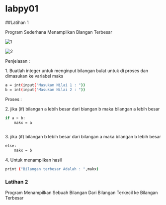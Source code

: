 # labpy01
##Latihan 1

<p> Program Sederhana Menampilkan Blangan Terbesar </p>
  
  ![1](https://user-images.githubusercontent.com/92736847/141682724-16e69112-8f15-4137-8d0d-e5e190307928.png)
  
  ![2](https://user-images.githubusercontent.com/92736847/141682745-892e770f-3b51-4656-aff9-e62446444648.png)
  
Penjelasan :
  <p> 1. Buatlah integer untuk menginput bilangan bulat untuk di proses dan dimasukan ke variabel maks </p>

```bash
a = int(input("Masukan Nilai 1 : "))
b = int(input("Masukan Nilai 2 : "))
```
Proses : 
   <p> 2. jika (if) bilangan a lebih besar dari biangan b maka bilangan a lebih besar </p>

```bash
if a > b:
    makx = a
    
```
   <p> 3. jika (if) bilangan b lebih besar dari bilangan a maka bilangan b lebih besar </p>

```bash
else:
    makx = b
```
   <p> 4. Untuk menampilkan hasil </p>
   
```bash
print ("Bilangan terbesar Adalah : ",makx)
```

### Latihan 2

<p> Program Menampilkan Sebuah Bilangan Dari Bilangan Terkecil ke Bilangan Terbesar </p>

